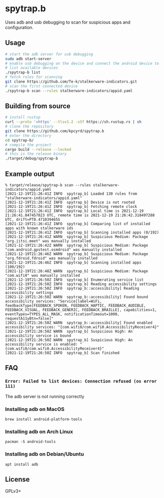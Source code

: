 # spytrap.b

Uses adb and usb debugging to scan for suspicious apps and configuration.

## Usage

```sh
# start the adb server for usb debugging
sudo adb start-server
# enable usb debugging on the device and connect the android device to the computer
# list available devices
./spytrap-b list
# fetch rules for scanning
git clone https://github.com/Te-k/stalkerware-indicators.git
# scan the first connected device
./spytrap-b scan --rules stalkerware-indicators/appid.yaml
```

## Building from source

```sh
# install rustup
curl --proto '=https' --tlsv1.2 -sSf https://sh.rustup.rs | sh
# clone the repository
git clone https://github.com/kpcyrd/spytrap.b
# enter the directory
cd spytrap-b/
# compile the project
cargo build --release --locked
# this is the release binary
./target/debug/spytrap-b
```

## Example output

```
% target/release/spytrap-b scan --rules stalkerware-indicators/appid.yaml
[2021-12-19T21:26:41Z INFO  spytrap_b] Loaded 130 rules from "stalkerware-indicators/appid.yaml"
[2021-12-19T21:26:41Z INFO  spytrap_b] Device is not rooted
[2021-12-19T21:26:41Z INFO  spytrap_b] Fetching remote clock
[2021-12-19T21:26:41Z INFO  spytrap_b] Local time is 2021-12-19 21:26:41.847457823 UTC, remote time is 2021-12-19 21:26:42.318497288 UTC, drift=PT0.471039465S
[2021-12-19T21:26:41Z INFO  spytrap_b] Comparing list of installed apps with known stalkerware ids
[2021-12-19T21:26:41Z INFO  spytrap_b] Scanning installed apps (0/192)
[2021-12-19T21:26:41Z WARN  spytrap_b] Suspicious Medium: Package "org.jitsi.meet" was manually installed
[2021-12-19T21:26:42Z WARN  spytrap_b] Suspicious Medium: Package "com.android.gpstest.osmdroid" was manually installed
[2021-12-19T21:26:46Z WARN  spytrap_b] Suspicious Medium: Package "org.fdroid.fdroid" was manually installed
[2021-12-19T21:26:46Z INFO  spytrap_b] Scanning installed apps (100/192)
[2021-12-19T21:26:48Z WARN  spytrap_b] Suspicious Medium: Package "com.wifi0" was manually installed
[2021-12-19T21:26:50Z INFO  spytrap_b] Enumerating service list
[2021-12-19T21:26:50Z INFO  spytrap_b] Reading accessibility settings
[2021-12-19T21:26:50Z INFO  spytrap_b::accessibility] Reading accessibility settings
[2021-12-19T21:26:50Z WARN  spytrap_b::accessibility] Found bound accessibility services: "Service[label=WiFi, feedbackType[FEEDBACK_SPOKEN, FEEDBACK_HAPTIC, FEEDBACK_AUDIBLE, FEEDBACK_VISUAL, FEEDBACK_GENERIC, FEEDBACK_BRAILLE], capabilities=1, eventTypes=TYPES_ALL_MASK, notificationTimeout=1000, requestA11yBtn=false]"
[2021-12-19T21:26:50Z WARN  spytrap_b::accessibility] Found enabled accessibility services: "{com.wifi0/com.wifi0.AccessibilityReceiver4}"
[2021-12-19T21:26:50Z WARN  spytrap_b] Suspicious High: An accessibility service is bound
[2021-12-19T21:26:50Z WARN  spytrap_b] Suspicious High: An accessibility service is enabled: "{com.wifi0/com.wifi0.AccessibilityReceiver4}"
[2021-12-19T21:26:50Z INFO  spytrap_b] Scan finished
```

## FAQ

### `Error: Failed to list devices: Connection refused (os error 111)`

The adb server is not running correctly

### Installing adb on MacOS

    brew install android-platform-tools

### Installing adb on Arch Linux

    pacman -S android-tools

### Installing adb on Debian/Ubuntu

    apt install adb

## License

GPLv3+
